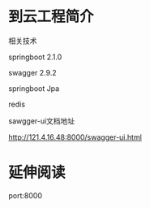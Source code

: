 # 到云工程简介

相关技术

springboot 2.1.0

swagger 2.9.2

springboot Jpa

redis




sawgger-ui文档地址

http://121.4.16.48:8000/swagger-ui.html


# 延伸阅读

port:8000

